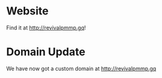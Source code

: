 # Website
Find it at http://revivalpmmp.gq!

# Domain Update
We have now got a custom domain at http://revivalpmmp.gq

